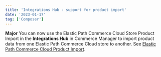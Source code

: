 ```yaml
---
title: 'Integrations Hub - support for product import'
date: '2023-01-17'
tag: ['Composer']
---
```

**Major**
You can now use the Elastic Path Commerce Cloud Store Product Import in the **Integrations Hub** in Commerce Manager to import product data from one Elastic Path Commerce Cloud store to another. See [Elastic Path Commerce Cloud Product Import](/docs/composer/integration-hub/store-management/product-import).
